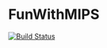 # FunWithMIPS

[![Build Status](https://github.com/michaelwang314/FunWithMIPS.jl/actions/workflows/CI.yml/badge.svg?branch=master)](https://github.com/michaelwang314/FunWithMIPS.jl/actions/workflows/CI.yml?query=branch%3Amaster)
